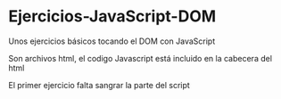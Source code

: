 # Ejercicios-JavaScript-DOM
Unos ejercicios básicos tocando el DOM con JavaScript

Son archivos html, el codigo Javascript está incluido en la cabecera del html

El primer ejercicio falta sangrar la parte del script
